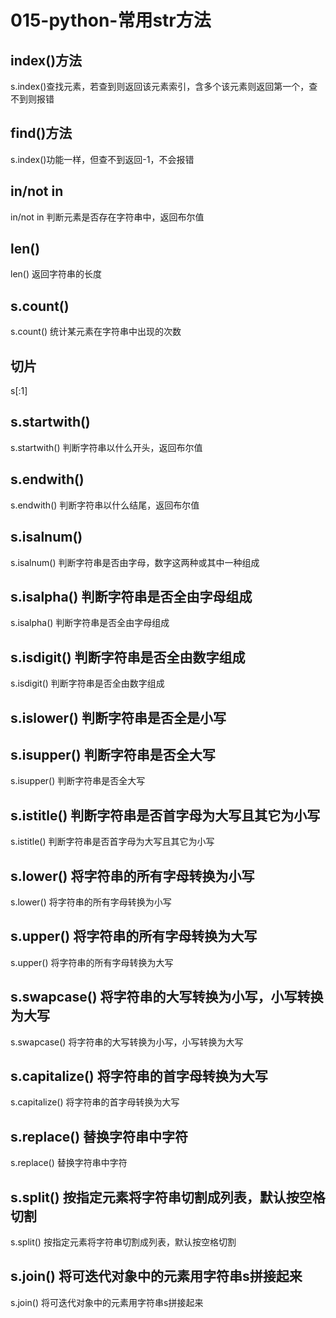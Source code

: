 # 015-python-常用str方法

## index()方法
s.index()查找元素，若查到则返回该元素索引，含多个该元素则返回第一个，查不到则报错

## find()方法
s.index()功能一样，但查不到返回-1，不会报错

## in/not in
in/not in  判断元素是否存在字符串中，返回布尔值

## len()
len()  返回字符串的长度

## s.count()
s.count()  统计某元素在字符串中出现的次数

## 切片
s[:1]

## s.startwith()
s.startwith()  判断字符串以什么开头，返回布尔值

## s.endwith() 
s.endwith()  判断字符串以什么结尾，返回布尔值

## s.isalnum()
s.isalnum()  判断字符串是否由字母，数字这两种或其中一种组成

## s.isalpha()  判断字符串是否全由字母组成
s.isalpha()  判断字符串是否全由字母组成

## s.isdigit()  判断字符串是否全由数字组成
s.isdigit()  判断字符串是否全由数字组成

## s.islower()  判断字符串是否全是小写

## s.isupper()  判断字符串是否全大写
s.isupper()  判断字符串是否全大写

## s.istitle()  判断字符串是否首字母为大写且其它为小写
s.istitle()  判断字符串是否首字母为大写且其它为小写

## s.lower()  将字符串的所有字母转换为小写
s.lower()  将字符串的所有字母转换为小写

## s.upper()  将字符串的所有字母转换为大写
s.upper()  将字符串的所有字母转换为大写

## s.swapcase()  将字符串的大写转换为小写，小写转换为大写
s.swapcase()  将字符串的大写转换为小写，小写转换为大写

## s.capitalize()  将字符串的首字母转换为大写
s.capitalize()  将字符串的首字母转换为大写

## s.replace()  替换字符串中字符
s.replace()  替换字符串中字符

## s.split()  按指定元素将字符串切割成列表，默认按空格切割
s.split()  按指定元素将字符串切割成列表，默认按空格切割

## s.join()  将可迭代对象中的元素用字符串s拼接起来
s.join()  将可迭代对象中的元素用字符串s拼接起来
